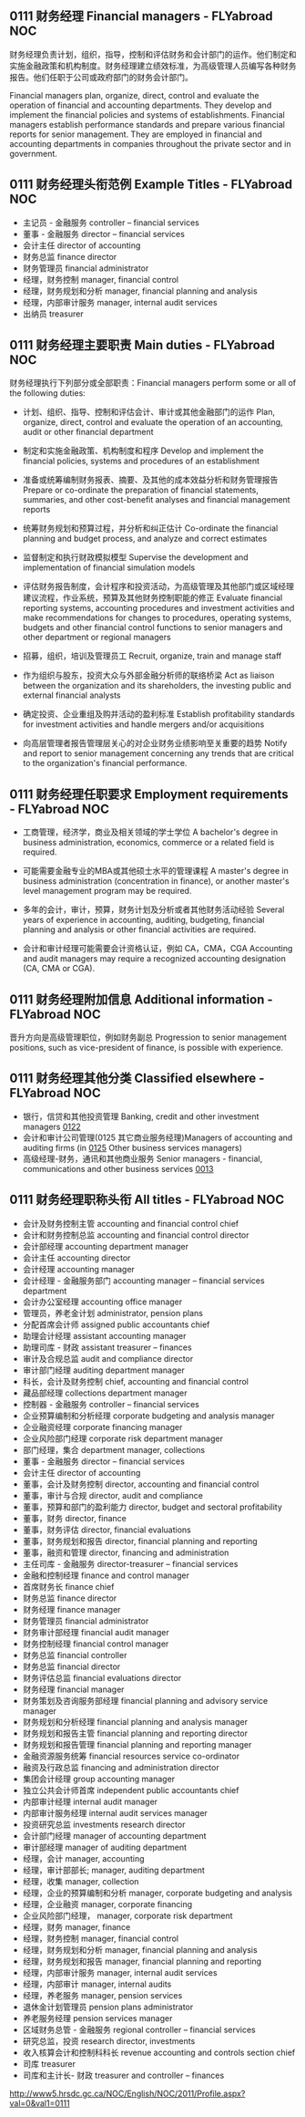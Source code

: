## 0111 财务经理 Financial managers - FLYabroad NOC

财务经理负责计划，组织，指导，控制和评估财务和会计部门的运作。他们制定和实施金融政策和机构制度。财务经理建立绩效标准，为高级管理人员编写各种财务报告。他们任职于公司或政府部门的财务会计部门。

Financial managers plan, organize, direct, control and evaluate the operation of financial and accounting departments. They develop and implement the financial policies and systems of establishments. Financial managers establish performance standards and prepare various financial reports for senior management. They are employed in financial and accounting departments in companies throughout the private sector and in government.

## 0111 财务经理头衔范例 Example Titles - FLYabroad NOC

* 主记员 - 金融服务	controller – financial services
* 董事 - 金融服务	director – financial services
* 会计主任	director of accounting
* 财务总监	finance director
* 财务管理员	financial administrator
* 经理，财务控制	manager, financial control
* 经理，财务规划和分析	manager, financial planning and analysis
* 经理，内部审计服务	manager, internal audit services
* 出纳员	treasurer

## 0111 财务经理主要职责 Main duties - FLYabroad NOC

财务经理执行下列部分或全部职责：Financial managers perform some or all of the following duties:

* 计划、组织、指导、控制和评估会计、审计或其他金融部门的运作
Plan, organize, direct, control and evaluate the operation of an accounting, audit or other financial department

* 制定和实施金融政策、机构制度和程序
Develop and implement the financial policies, systems and procedures of an establishment

* 准备或统筹编制财务报表、摘要、及其他的成本效益分析和财务管理报告
Prepare or co-ordinate the preparation of financial statements, summaries, and other cost-benefit analyses and financial management reports

* 统筹财务规划和预算过程，并分析和纠正估计
Co-ordinate the financial planning and budget process, and analyze and correct estimates

* 监督制定和执行财政模拟模型
Supervise the development and implementation of financial simulation models

* 评估财务报告制度，会计程序和投资活动，为高级管理及其他部门或区域经理建议流程，作业系统，预算及其他财务控制职能的修正
Evaluate financial reporting systems, accounting procedures and investment activities and make recommendations for changes to procedures, operating systems, budgets and other financial control functions to senior managers and other department or regional managers

* 招募，组织，培训及管理员工
Recruit, organize, train and manage staff

* 作为组织与股东，投资大众与外部金融分析师的联络桥梁
Act as liaison between the organization and its shareholders, the investing public and external financial analysts

* 确定投资、企业重组及购并活动的盈利标准
Establish profitability standards for investment activities and handle mergers and/or acquisitions

* 向高层管理者报告管理层关心的对企业财务业绩影响至关重要的趋势
Notify and report to senior management concerning any trends that are critical to the organization's financial performance.

## 0111 财务经理任职要求 Employment requirements - FLYabroad NOC

* 工商管理，经济学，商业及相关领域的学士学位
A bachelor's degree in business administration, economics, commerce or a related field is required.

* 可能需要金融专业的MBA或其他硕士水平的管理课程
A master's degree in business administration (concentration in finance), or another master's level management program may be required.

* 多年的会计，审计，预算，财务计划及分析或者其他财务活动经验
Several years of experience in accounting, auditing, budgeting, financial planning and analysis or other financial activities are required.

* 会计和审计经理可能需要会计资格认证，例如 CA，CMA，CGA 
Accounting and audit managers may require a recognized accounting designation (CA, CMA or CGA).

## 0111 财务经理附加信息 Additional information - FLYabroad NOC

晋升方向是高级管理职位，例如财务副总
Progression to senior management positions, such as vice-president of finance, is possible with experience.

## 0111 财务经理其他分类 Classified elsewhere - FLYabroad NOC

* 银行，信贷和其他投资管理 Banking, credit and other investment managers [0122](0122)
* 会计和审计公司管理(0125 其它商业服务经理)Managers of accounting and auditing firms (in [0125](0125) Other business services managers)
* 高级经理-财务，通讯和其他商业服务 Senior managers - financial, communications and other business services [0013](0013)

## 0111 财务经理职称头衔 All titles - FLYabroad NOC 

* 会计及财务控制主管 accounting and financial control chief
* 会计和财务控制总监 accounting and financial control director
* 会计部经理 accounting department manager
* 会计主任 accounting director
* 会计经理 accounting manager
* 会计经理 - 金融服务部门 accounting manager – financial services department
* 会计办公室经理 accounting office manager
* 管理员，养老金计划 administrator, pension plans
* 分配首席会计师 assigned public accountants chief
* 助理会计经理 assistant accounting manager
* 助理司库 - 财政 assistant treasurer – finances
* 审计及合规总监 audit and compliance director
* 审计部门经理 auditing department manager
* 科长，会计及财务控制 chief, accounting and financial control
* 藏品部经理 collections department manager
* 控制器 - 金融服务 controller – financial services
* 企业预算编制和分析经理 corporate budgeting and analysis manager
* 企业融资经理 corporate financing manager
* 企业风险部门经理 corporate risk department manager
* 部门经理，集合 department manager, collections
* 董事 - 金融服务 director – financial services
* 会计主任 director of accounting
* 董事，会计及财务控制 director, accounting and financial control
* 董事，审计与合规 director, audit and compliance
* 董事，预算和部门的盈利能力 director, budget and sectoral profitability
* 董事，财务 director, finance
* 董事，财务评估 director, financial evaluations
* 董事，财务规划和报告 director, financial planning and reporting
* 董事，融资和管理 director, financing and administration
* 主任司库 - 金融服务 director-treasurer – financial services
* 金融和控制经理 finance and control manager
* 首席财务长 finance chief
* 财务总监 finance director
* 财务经理 finance manager
* 财务管理员 financial administrator
* 财务审计部经理 financial audit manager
* 财务控制经理 financial control manager
* 财务总监 financial controller
* 财务总监 financial director
* 财务评估总监 financial evaluations director
* 财务经理 financial manager
* 财务策划及咨询服务部经理 financial planning and advisory service manager
* 财务规划和分析经理 financial planning and analysis manager
* 财务规划和报告主管 financial planning and reporting director
* 财务规划和报告管理 financial planning and reporting manager
* 金融资源服务统筹 financial resources service co-ordinator
* 融资及行政总监 financing and administration director
* 集团会计经理 group accounting manager
* 独立公共会计师首席 independent public accountants chief
* 内部审计经理 internal audit manager
* 内部审计服务经理 internal audit services manager
* 投资研究总监 investments research director
* 会计部门经理 manager of accounting department
* 审计部经理 manager of auditing department
* 经理，会计 manager, accounting
* 经理，审计部部长; manager, auditing department
* 经理，收集 manager, collection
* 经理，企业的预算编制和分析 manager, corporate budgeting and analysis
* 经理，企业融资 manager, corporate financing
* 企业风险部门经理， manager, corporate risk department
* 经理，财务 manager, finance
* 经理，财务控制 manager, financial control
* 经理，财务规划和分析 manager, financial planning and analysis
* 经理，财务规划和报告 manager, financial planning and reporting
* 经理，内部审计服务 manager, internal audit services
* 经理，内部审计 manager, internal audits
* 经理，养老服务 manager, pension services
* 退休金计划管理员 pension plans administrator
* 养老服务经理 pension services manager
* 区域财务总管 - 金融服务 regional controller – financial services
* 研究总监，投资 research director, investments
* 收入核算会计和控制科科长 revenue accounting and controls section chief
* 司库 treasurer
* 司库和主计长- 财政 treasurer and controller – finances

http://www5.hrsdc.gc.ca/NOC/English/NOC/2011/Profile.aspx?val=0&val1=0111
